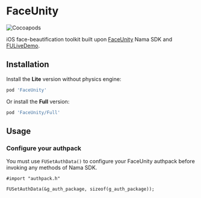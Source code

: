 # FaceUnity

![Cocoapods](https://img.shields.io/cocoapods/v/FaceUnity)

iOS face-beautification toolkit built upon [FaceUnity](https://www.faceunity.com) Nama SDK and [FULiveDemo](https://github.com/Faceunity/FULiveDemo).

## Installation

Install the **Lite** version without physics engine:

```ruby
pod 'FaceUnity'
```

Or install the **Full** version:

```ruby
pod 'FaceUnity/Full'
```

## Usage

### Configure your authpack

You must use `FUSetAuthData()` to configure your FaceUnity authpack before invoking any methods of Nama SDK.

```objc
#import "authpack.h"

FUSetAuthData(&g_auth_package, sizeof(g_auth_package));
```
